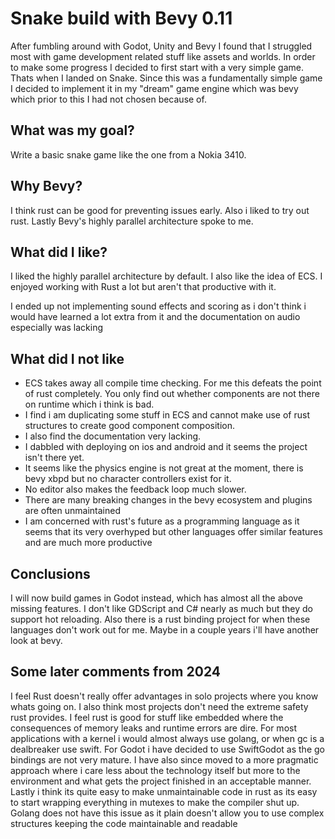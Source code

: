 # Snake build with Bevy 0.11

After fumbling around with Godot, Unity and Bevy I found that I struggled most with game development related stuff like assets and worlds. In order to make some progress I decided to first start with a very simple game. Thats when I landed on Snake. Since this was a fundamentally simple game I decided to implement it in my "dream" game engine which was bevy which prior to this I had not chosen because of.

## What was my goal?

Write a basic snake game like the one from a Nokia 3410.

## Why Bevy?

I think rust can be good for preventing issues early. Also i liked to try out rust. Lastly Bevy's highly parallel architecture spoke to me.

## What did I like?

I liked the highly parallel architecture by default.
I also like the idea of ECS. I enjoyed working with Rust a lot but aren't that productive with it.

I ended up not implementing sound effects and scoring as i don't think i would have learned a lot extra from it and the documentation on audio especially was lacking

## What did I not like

* ECS takes away all compile time checking. For me this defeats the point of rust completely. You only find out whether components are not there on runtime which i think is bad.
* I find i am duplicating some stuff in ECS and cannot make use of rust structures to create good component composition.
* I also find the documentation very lacking.
* I dabbled with deploying on ios and android and it seems the project isn't there yet.
* It seems like the physics engine is not great at the moment, there is bevy xbpd but no character controllers exist for it.
* No editor also makes the feedback loop much slower.
* There are many breaking changes in the bevy ecosystem and plugins are often unmaintained
* I am concerned with rust's future as a programming language as it seems that its very overhyped but other languages offer similar features and are much more productive 

## Conclusions

I will now build games in Godot instead, which has almost all the above missing features. I don't like GDScript and C# nearly as much but they do support hot reloading. Also there is a rust binding project for when these languages don't work out for me. Maybe in a couple years i'll have another look at bevy.

## Some later comments from 2024
I feel Rust doesn't really offer advantages in solo projects where you know whats going on. I also think most projects don't need the extreme safety rust provides. I feel rust is good for stuff like embedded where the consequences of memory leaks and runtime errors are dire. For most applications with a kernel i would almost always use golang, or when gc is a dealbreaker use swift. For Godot i have decided to use SwiftGodot as the go bindings are not very mature. I have also since moved to a more pragmatic approach where i care less about the technology itself but more to the environment and what gets the project finished in an acceptable manner. Lastly i think its quite easy to make unmaintainable code in rust as its easy to start wrapping everything in mutexes to make the compiler shut up. Golang does not have this issue as it plain doesn't allow you to use complex structures keeping the code maintainable and readable
